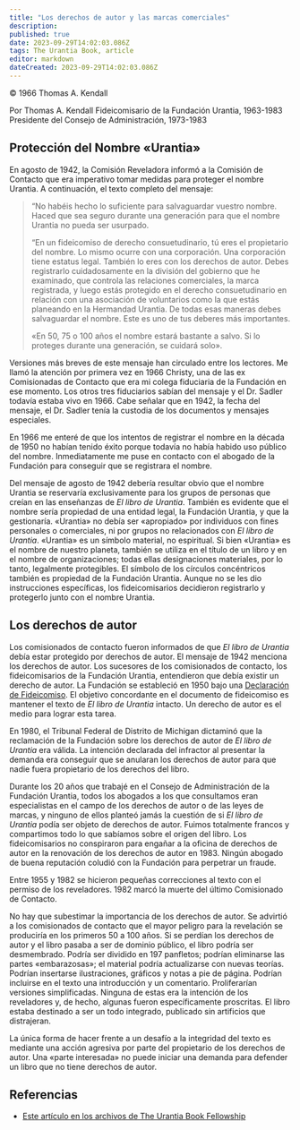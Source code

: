 ```yaml
---
title: "Los derechos de autor y las marcas comerciales"
description: 
published: true
date: 2023-09-29T14:02:03.086Z
tags: The Urantia Book, article
editor: markdown
dateCreated: 2023-09-29T14:02:03.086Z
---
```


<p class="v-card v-sheet theme--light grey lighten-3 px-2">© 1966 Thomas A. Kendall</p>

Por Thomas A. Kendall
Fideicomisario de la Fundación Urantia, 1963-1983
Presidente del Consejo de Administración, 1973-1983

## Protección del Nombre «Urantia»

En agosto de 1942, la Comisión Reveladora informó a la Comisión de Contacto que era imperativo tomar medidas para proteger el nombre Urantia. A continuación, el texto completo del mensaje:

> “No habéis hecho lo suficiente para salvaguardar vuestro nombre. Haced que sea seguro durante una generación para que el nombre Urantia no pueda ser usurpado.
>
> “En un fideicomiso de derecho consuetudinario, tú eres el propietario del nombre. Lo mismo ocurre con una corporación. Una corporación tiene estatus legal. También lo eres con los derechos de autor. Debes registrarlo cuidadosamente en la división del gobierno que he examinado, que controla las relaciones comerciales, la marca registrada, y luego estás protegido en el derecho consuetudinario en relación con una asociación de voluntarios como la que estás planeando en la Hermandad Urantia. De todas esas maneras debes salvaguardar el nombre. Este es uno de tus deberes más importantes.
>
> «En 50, 75 o 100 años el nombre estará bastante a salvo. Si lo proteges durante una generación, se cuidará solo».

Versiones más breves de este mensaje han circulado entre los lectores. Me llamó la atención por primera vez en 1966 Christy, una de las ex Comisionadas de Contacto que era mi colega fiduciaria de la Fundación en ese momento. Los otros tres fiduciarios sabían del mensaje y el Dr. Sadler todavía estaba vivo en 1966. Cabe señalar que en 1942, la fecha del mensaje, el Dr. Sadler tenía la custodia de los documentos y mensajes especiales.

En 1966 me enteré de que los intentos de registrar el nombre en la década de 1950 no habían tenido éxito porque todavía no había habido uso público del nombre. Inmediatamente me puse en contacto con el abogado de la Fundación para conseguir que se registrara el nombre.

Del mensaje de agosto de 1942 debería resultar obvio que el nombre Urantia se reservaría exclusivamente para los grupos de personas que creían en las enseñanzas de _El libro de Urantia_. También es evidente que el nombre sería propiedad de una entidad legal, la Fundación Urantia, y que la gestionaría. «Urantia» no debía ser «apropiado» por individuos con fines personales o comerciales, ni por grupos no relacionados con _El libro de Urantia_. «Urantia» es un símbolo material, no espiritual. Si bien «Urantia» es el nombre de nuestro planeta, también se utiliza en el título de un libro y en el nombre de organizaciones; todas ellas designaciones materiales, por lo tanto, legalmente protegibles. El símbolo de los círculos concéntricos también es propiedad de la Fundación Urantia. Aunque no se les dio instrucciones específicas, los fideicomisarios decidieron registrarlo y protegerlo junto con el nombre Urantia.

## Los derechos de autor

Los comisionados de contacto fueron informados de que _El libro de Urantia_ debía estar protegido por derechos de autor. El mensaje de 1942 menciona los derechos de autor. Los sucesores de los comisionados de contacto, los fideicomisarios de la Fundación Urantia, entendieron que debía existir un derecho de autor. La Fundación se estableció en 1950 bajo una [Declaración de Fideicomiso](/es/article/Declaration_of_Trust). El objetivo concordante en el documento de fideicomiso es mantener el texto de _El libro de Urantia_ intacto. Un derecho de autor es el medio para lograr esta tarea.

En 1980, el Tribunal Federal de Distrito de Michigan dictaminó que la reclamación de la Fundación sobre los derechos de autor de _El libro de Urantia_ era válida. La intención declarada del infractor al presentar la demanda era conseguir que se anularan los derechos de autor para que nadie fuera propietario de los derechos del libro.

Durante los 20 años que trabajé en el Consejo de Administración de la Fundación Urantia, todos los abogados a los que consultamos eran especialistas en el campo de los derechos de autor o de las leyes de marcas, y ninguno de ellos planteó jamás la cuestión de si _El libro de Urantia_ podía ser objeto de derechos de autor. Fuimos totalmente francos y compartimos todo lo que sabíamos sobre el origen del libro. Los fideicomisarios no conspiraron para engañar a la oficina de derechos de autor en la renovación de los derechos de autor en 1983. Ningún abogado de buena reputación coludió con la Fundación para perpetrar un fraude.

Entre 1955 y 1982 se hicieron pequeñas correcciones al texto con el permiso de los reveladores. 1982 marcó la muerte del último Comisionado de Contacto.

No hay que subestimar la importancia de los derechos de autor. Se advirtió a los comisionados de contacto que el mayor peligro para la revelación se produciría en los primeros 50 a 100 años. Si se perdían los derechos de autor y el libro pasaba a ser de dominio público, el libro podría ser desmembrado. Podría ser dividido en 197 panfletos; podrían eliminarse las partes «embarazosas»; el material podría actualizarse con nuevas teorías. Podrían insertarse ilustraciones, gráficos y notas a pie de página. Podrían incluirse en el texto una introducción y un comentario. Proliferarían versiones simplificadas. Ninguna de estas era la intención de los reveladores y, de hecho, algunas fueron específicamente proscritas. El libro estaba destinado a ser un todo integrado, publicado sin artificios que distrajeran.

La única forma de hacer frente a un desafío a la integridad del texto es mediante una acción agresiva por parte del propietario de los derechos de autor. Una «parte interesada» no puede iniciar una demanda para defender un libro que no tiene derechos de autor.

## Referencias

* [Este artículo en los archivos de The Urantia Book Fellowship](https://archive.urantiabook.org/archive/history/doc179.htm)